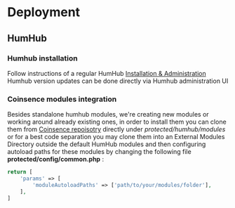 # Deployment

## HumHub

### Humhub installation 

Follow instructions of a regular HumHub [Installation & Administration](http://docs.humhub.org/admin-README.html)
Humhub version updates can be done directly via Humhub administration UI 

### Coinsence modules integration 

Besides standalone humhub modules, we're creating new modules or working around already existing ones, in order to install them you can clone them from [Coinsence repoisotry](https://github.com/Coinsence) directly under *protected/humhub/modules* or for a best code separation you may clone them into an External Modules Directory outside the default HumHub modules and then configuring autoload paths for these modules by changing the following file **protected/config/common.php** : 

```php
return [
    'params' => [
        'moduleAutoloadPaths' => ['path/to/your/modules/folder'],        
    ],
]
```

